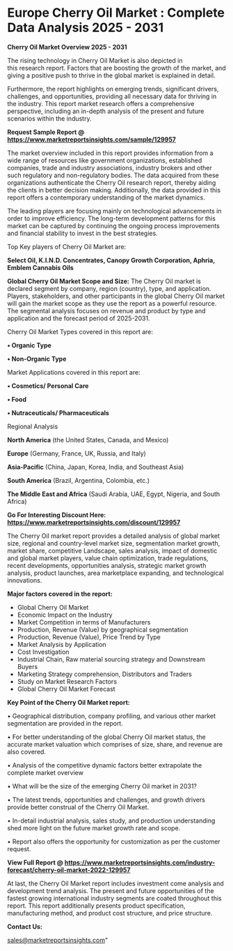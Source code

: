 # Europe Cherry Oil Market : Complete Data Analysis 2025 - 2031

<Strong> Cherry Oil Market Overview 2025 - 2031</strong>

The rising technology in Cherry Oil Market is also depicted in this research report. Factors that are boosting the growth of the market, and giving a positive push to thrive in the global market is explained in detail.

Furthermore, the report highlights on emerging trends, significant drivers, challenges, and opportunities, providing all necessary data for thriving in the industry. This report market research offers a comprehensive perspective, including an in-depth analysis of the present and future scenarios within the industry.

<strong>Request Sample Report @ <a href=https://www.marketreportsinsights.com/sample/129957>https://www.marketreportsinsights.com/sample/129957</a></strong>

The market overview included in this report provides information from a wide range of resources like government organizations, established companies, trade and industry associations, industry brokers and other such regulatory and non-regulatory bodies. The data acquired from these organizations authenticate the Cherry Oil research report, thereby aiding the clients in better decision making. Additionally, the data provided in this report offers a contemporary understanding of the market dynamics.

The leading players are focusing mainly on technological advancements in order to improve efficiency. The long-term development patterns for this market can be captured by continuing the ongoing process improvements and financial stability to invest in the best strategies.

Top Key players of Cherry Oil Market are:

<strong>Select Oil, K.I.N.D. Concentrates, Canopy Growth Corporation, Aphria, Emblem Cannabis Oils</strong>

<strong><b>Global Cherry Oil Market Scope and Size:</b></strong>
The Cherry Oil market is declared segment by company, region (country), type, and application. Players, stakeholders, and other participants in the global Cherry Oil market will gain the market scope as they use the report as a powerful resource. The segmental analysis focuses on revenue and product by type and application and the forecast period of 2025-2031.

Cherry Oil Market Types covered in this report are:

<strong>• Organic Type

• Non-Organic Type</strong>

Market Applications covered in this report are:

<strong>• Cosmetics/ Personal Care

• Food

• Nutraceuticals/ Pharmaceuticals</strong> 

Regional Analysis

<strong>North America</strong> (the United States, Canada, and Mexico)

<strong>Europe</strong> (Germany, France, UK, Russia, and Italy)

<strong>Asia-Pacific</strong> (China, Japan, Korea, India, and Southeast Asia)

<strong>South America</strong> (Brazil, Argentina, Colombia, etc.)

<strong>The Middle East and Africa</strong> (Saudi Arabia, UAE, Egypt, Nigeria, and South Africa)

<strong>Go For Interesting Discount Here: <a href=https://www.marketreportsinsights.com/discount/129957>https://www.marketreportsinsights.com/discount/129957</a></strong>

The Cherry Oil market report provides a detailed analysis of global market size, regional and country-level market size, segmentation market growth, market share, competitive Landscape, sales analysis, impact of domestic and global market players, value chain optimization, trade regulations, recent developments, opportunities analysis, strategic market growth analysis, product launches, area marketplace expanding, and technological innovations.

<strong><b>Major factors covered in the report:</b></strong>
<ul>
  <li>Global Cherry Oil Market </li>
  <li>Economic Impact on the Industry</li>
  <li>Market Competition in terms of Manufacturers</li>
  <li>Production, Revenue (Value) by geographical segmentation</li>
  <li>Production, Revenue (Value), Price Trend by Type</li>
  <li>Market Analysis by Application</li>
  <li>Cost Investigation</li>
  <li>Industrial Chain, Raw material sourcing strategy and Downstream Buyers</li>
  <li>Marketing Strategy comprehension, Distributors and Traders</li>
  <li>Study on Market Research Factors</li>
  <li>Global Cherry Oil Market Forecast</li>
</ul>

<strong><b>Key Point of the Cherry Oil Market report:</b></strong>

• Geographical distribution, company profiling, and various other market segmentation are provided in the report.

• For better understanding of the global Cherry Oil market status, the accurate market valuation which comprises of size, share, and revenue are also covered.

• Analysis of the competitive dynamic factors better extrapolate the complete market overview

• What will be the size of the emerging Cherry Oil market in 2031?

• The latest trends, opportunities and challenges, and growth drivers provide better construal of the Cherry Oil Market.

• In-detail industrial analysis, sales study, and production understanding shed more light on the future market growth rate and scope.

• Report also offers the opportunity for customization as per the customer request.

<strong><b>View Full Report @ <a href=https://www.marketreportsinsights.com/industry-forecast/cherry-oil-market-2022-129957>https://www.marketreportsinsights.com/industry-forecast/cherry-oil-market-2022-129957</a></b></strong>


At last, the Cherry Oil Market report includes investment come analysis and development trend analysis. The present and future opportunities of the fastest growing international industry segments are coated throughout this report. This report additionally presents product specification, manufacturing method, and product cost structure, and price structure.

<strong>Contact Us:</strong>

sales@marketreportsinsights.com"
